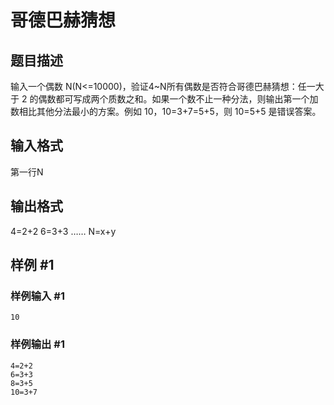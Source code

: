 # 哥德巴赫猜想

## 题目描述

输入一个偶数 N(N<=10000)，验证4~N所有偶数是否符合哥德巴赫猜想：任一大于 2 的偶数都可写成两个质数之和。如果一个数不止一种分法，则输出第一个加数相比其他分法最小的方案。例如 10，10=3+7=5+5，则 10=5+5 是错误答案。

## 输入格式

第一行N

## 输出格式

4=2+2
6=3+3
……
N=x+y

## 样例 #1

### 样例输入 #1

```
10
```

### 样例输出 #1

```
4=2+2
6=3+3
8=3+5
10=3+7
```